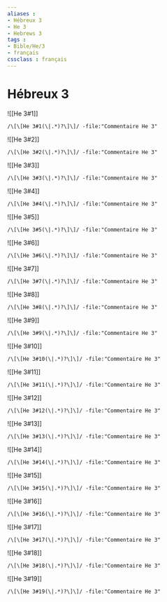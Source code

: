 ```yaml
---
aliases : 
- Hébreux 3
- He 3
- Hebrews 3
tags : 
- Bible/He/3
- français
cssclass : français
---
```


# Hébreux 3

![[He 3#1]]

```query
/\[\[He 3#1(\|.*)?\]\]/ -file:"Commentaire He 3"
```

![[He 3#2]]

```query
/\[\[He 3#2(\|.*)?\]\]/ -file:"Commentaire He 3"
```

![[He 3#3]]

```query
/\[\[He 3#3(\|.*)?\]\]/ -file:"Commentaire He 3"
```

![[He 3#4]]

```query
/\[\[He 3#4(\|.*)?\]\]/ -file:"Commentaire He 3"
```

![[He 3#5]]

```query
/\[\[He 3#5(\|.*)?\]\]/ -file:"Commentaire He 3"
```

![[He 3#6]]

```query
/\[\[He 3#6(\|.*)?\]\]/ -file:"Commentaire He 3"
```

![[He 3#7]]

```query
/\[\[He 3#7(\|.*)?\]\]/ -file:"Commentaire He 3"
```

![[He 3#8]]

```query
/\[\[He 3#8(\|.*)?\]\]/ -file:"Commentaire He 3"
```

![[He 3#9]]

```query
/\[\[He 3#9(\|.*)?\]\]/ -file:"Commentaire He 3"
```

![[He 3#10]]

```query
/\[\[He 3#10(\|.*)?\]\]/ -file:"Commentaire He 3"
```

![[He 3#11]]

```query
/\[\[He 3#11(\|.*)?\]\]/ -file:"Commentaire He 3"
```

![[He 3#12]]

```query
/\[\[He 3#12(\|.*)?\]\]/ -file:"Commentaire He 3"
```

![[He 3#13]]

```query
/\[\[He 3#13(\|.*)?\]\]/ -file:"Commentaire He 3"
```

![[He 3#14]]

```query
/\[\[He 3#14(\|.*)?\]\]/ -file:"Commentaire He 3"
```

![[He 3#15]]

```query
/\[\[He 3#15(\|.*)?\]\]/ -file:"Commentaire He 3"
```

![[He 3#16]]

```query
/\[\[He 3#16(\|.*)?\]\]/ -file:"Commentaire He 3"
```

![[He 3#17]]

```query
/\[\[He 3#17(\|.*)?\]\]/ -file:"Commentaire He 3"
```

![[He 3#18]]

```query
/\[\[He 3#18(\|.*)?\]\]/ -file:"Commentaire He 3"
```

![[He 3#19]]

```query
/\[\[He 3#19(\|.*)?\]\]/ -file:"Commentaire He 3"
```


